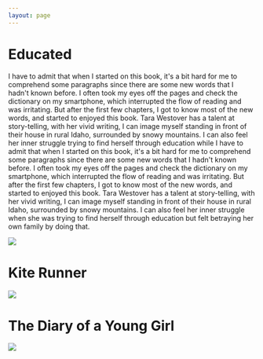 ```yaml
---
layout: page
---
```


# Educated

I have to admit that when I started on this book, it's a bit hard for me to comprehend some paragraphs since there are some new words that I hadn't known before. I often took my eyes off the pages and check the dictionary on my smartphone, which interrupted the flow of reading and was irritating. But after the first few chapters, I got to know most of the new words, and started to enjoyed this book. Tara Westover has a talent at story-telling, with her vivid writing, I can image myself standing in front of their house in rural Idaho, surrounded by snowy mountains. I can also feel her inner struggle trying to find herself through education while I have to admit that when I started on this book, it's a bit hard for me to comprehend some paragraphs since there are some new words that I hadn't known before. I often took my eyes off the pages and check the dictionary on my smartphone, which interrupted the flow of reading and was irritating. But after the first few chapters, I got to know most of the new words, and started to enjoyed this book. Tara Westover has a talent at story-telling, with her vivid writing, I can image myself standing in front of their house in rural Idaho, surrounded by snowy mountains. 
I can also feel her inner struggle when she was trying to find herself through education but felt betraying her own family by doing that.

![](https://images-na.ssl-images-amazon.com/images/S/compressed.photo.goodreads.com/books/1506026635i/35133922.jpg)

# Kite Runner
![](https://m.media-amazon.com/images/I/81IzbD2IiIL.jpg)

# The Diary of a Young Girl

![](https://m.media-amazon.com/images/I/81xPFVVGesL.jpg)
